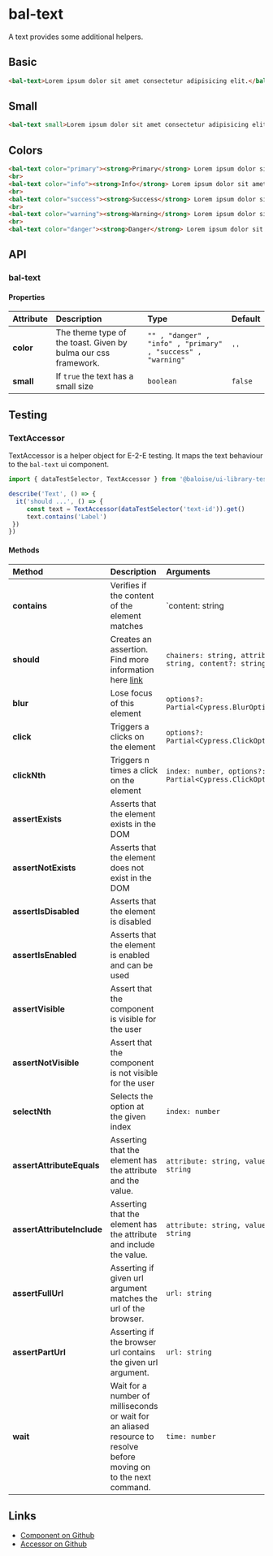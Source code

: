 # bal-text

A text provides some additional helpers.

## Basic

<ClientOnly>  <docs-demo-bal-text-97></docs-demo-bal-text-97></ClientOnly>

```html
<bal-text>Lorem ipsum dolor sit amet consectetur adipisicing elit.</bal-text>
```

## Small

<ClientOnly>  <docs-demo-bal-text-98></docs-demo-bal-text-98></ClientOnly>

```html
<bal-text small>Lorem ipsum dolor sit amet consectetur adipisicing elit.</bal-text>
```

## Colors

<ClientOnly>  <docs-demo-bal-text-99></docs-demo-bal-text-99></ClientOnly>

```html
<bal-text color="primary"><strong>Primary</strong> Lorem ipsum dolor sit amet consectetur adipisicing elit.</bal-text>
<br>
<bal-text color="info"><strong>Info</strong> Lorem ipsum dolor sit amet consectetur adipisicing elit.</bal-text>
<br>
<bal-text color="success"><strong>Success</strong> Lorem ipsum dolor sit amet consectetur adipisicing elit.</bal-text>
<br>
<bal-text color="warning"><strong>Warning</strong> Lorem ipsum dolor sit amet consectetur adipisicing elit.</bal-text>
<br>
<bal-text color="danger"><strong>Danger</strong> Lorem ipsum dolor sit amet consectetur adipisicing elit.</bal-text>
```


## API

### bal-text

#### Properties

| Attribute | Description                                                    | Type                                                         | Default |
| :-------- | :------------------------------------------------------------- | :----------------------------------------------------------- | :------ |
| **color** | The theme type of the toast. Given by bulma our css framework. | `"" , "danger" , "info" , "primary" , "success" , "warning"` | `''`    |
| **small** | If `true` the text has a small size                            | `boolean`                                                    | `false` |

## Testing

### TextAccessor

TextAccessor is a helper object for E-2-E testing.
It maps the text behaviour to the `bal-text` ui component.

```typescript
import { dataTestSelector, TextAccessor } from '@baloise/ui-library-testing'

describe('Text', () => {
  it('should ...', () => {
     const text = TextAccessor(dataTestSelector('text-id')).get()
     text.contains('Label')
 })
})
```

#### Methods

| Method                     | Description                                                                                                        | Arguments                                                |
| :------------------------- | :----------------------------------------------------------------------------------------------------------------- | :------------------------------------------------------- |
| **contains**               | Verifies if the content of the element matches                                                                     | `content: string | number | RegExp`                      |
| **should**                 | Creates an assertion. Find more information here [link](https://docs.cypress.io/api/commands/should.html#Syntax)   | `chainers: string, attribute?: string, content?: string` |
| **blur**                   | Lose focus of this element                                                                                         | `options?: Partial<Cypress.BlurOptions>`                 |
| **click**                  | Triggers a clicks on the element                                                                                   | `options?: Partial<Cypress.ClickOptions>`                |
| **clickNth**               | Triggers n times a click on the element                                                                            | `index: number, options?: Partial<Cypress.ClickOptions>` |
| **assertExists**           | Asserts that the element exists in the DOM                                                                         |                                                          |
| **assertNotExists**        | Asserts that the element does not exist in the DOM                                                                 |                                                          |
| **assertIsDisabled**       | Asserts that the element is disabled                                                                               |                                                          |
| **assertIsEnabled**        | Asserts that the element is enabled and can be used                                                                |                                                          |
| **assertVisible**          | Assert that the component is visible for the user                                                                  |                                                          |
| **assertNotVisible**       | Assert that the component is not visible for the user                                                              |                                                          |
| **selectNth**              | Selects the option at the given index                                                                              | `index: number`                                          |
| **assertAttributeEquals**  | Asserting that the element has the attribute and the value.                                                        | `attribute: string, value: string`                       |
| **assertAttributeInclude** | Asserting that the element has the attribute and include the value.                                                | `attribute: string, value: string`                       |
| **assertFullUrl**          | Asserting if given url argument matches the url of the browser.                                                    | `url: string`                                            |
| **assertPartUrl**          | Asserting if the browser url contains the given url argument.                                                      | `url: string`                                            |
| **wait**                   | Wait for a number of milliseconds or wait for an aliased resource to resolve before moving on to the next command. | `time: number`                                           |




## Links

* [Component on Github](https://github.com/baloise/ui-library/blob/master/packages/library/src/components/bal-text)
* [Accessor on Github](https://github.com/baloise/ui-library/blob/master/packages/testing/src/accessors/text.accessor.ts)
